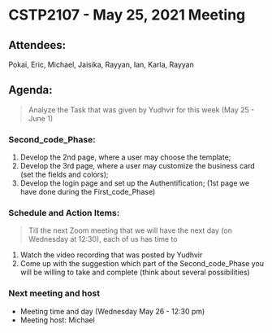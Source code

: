# CSTP2107 - May 25, 2021 Meeting

## Attendees:
Pokai, Eric, Michael, Jaisika, Rayyan, Ian, Karla, Rayyan

## Agenda:
> Analyze the Task that was given by Yudhvir for this week (May 25 - June 1)

### Second_code_Phase:
1. Develop the 2nd page, where a user may choose the template;
2. Develop the 3rd page, where a user may customize the business card (set the fields and colors);
3. Develop the login page and set up the Authentification;
(1st page we have done during the First_code_Phase)

### Schedule and Action Items:
> Till the next Zoom meeting that we will have the next day 
> (on Wednesday at 12:30), each of us has time to 

1. Watch the video recording that was posted by Yudhvir
2. Come up with the suggestion which part of the Second_code_Phase you will be willing to take and complete (think about several possibilities) 

### Next meeting and host
- Meeting time and day (Wednesday May 26 - 12:30 pm)
- Meeting host: Michael